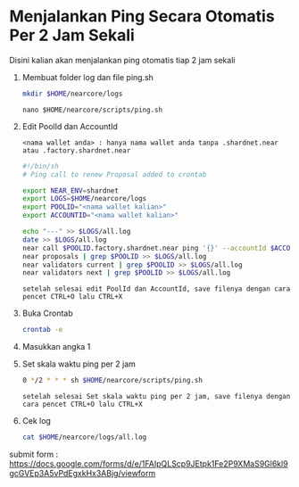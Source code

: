 # Menjalankan Ping Secara Otomatis Per 2 Jam Sekali
Disini kalian akan menjalankan ping otomatis tiap 2 jam sekali

1. Membuat folder log dan file ping.sh

    ```bash
    mkdir $HOME/nearcore/logs
    ```
    ```
    nano $HOME/nearcore/scripts/ping.sh
    ```
 2. Edit PoolId dan AccountId
    
    `<nama wallet anda> : hanya nama wallet anda tanpa .shardnet.near atau .factory.shardnet.near`
    
    ```bash
    #!/bin/sh
    # Ping call to renew Proposal added to crontab

    export NEAR_ENV=shardnet
    export LOGS=$HOME/nearcore/logs
    export POOLID="<nama wallet kalian>"
    export ACCOUNTID="<nama wallet kalian>"

    echo "---" >> $LOGS/all.log
    date >> $LOGS/all.log
    near call $POOLID.factory.shardnet.near ping '{}' --accountId $ACCOUNTID.shardnet.near --gas=30000000000000 >> $LOGS/all.log
    near proposals | grep $POOLID >> $LOGS/all.log
    near validators current | grep $POOLID >> $LOGS/all.log
    near validators next | grep $POOLID >> $LOGS/all.log
    ```
    `setelah selesai edit PoolId dan AccountId, save filenya dengan cara pencet CTRL+O lalu CTRL+X`
    
 3. Buka Crontab
    
    ```bash
    crontab -e
    ```
    
 4. Masukkan angka 1
 5. Set skala waktu ping per 2 jam
      
    ```bash
    0 */2 * * * sh $HOME/nearcore/scripts/ping.sh
    ```
    `setelah selesai Set skala waktu ping per 2 jam, save filenya dengan cara pencet CTRL+O lalu CTRL+X`
   
 6. Cek log
    
    ```bash
    cat $HOME/nearcore/logs/all.log
    ```
    
 submit form : https://docs.google.com/forms/d/e/1FAIpQLScp9JEtpk1Fe2P9XMaS9Gl6kl9gcGVEp3A5vPdEgxkHx3ABjg/viewform
